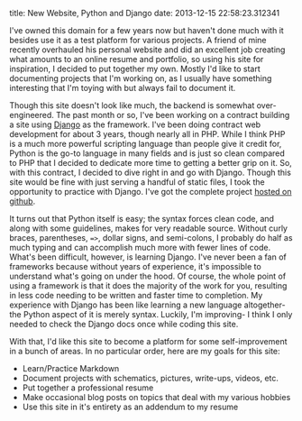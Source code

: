 title: New Website, Python and Django
date: 2013-12-15 22:58:23.312341

I've owned this domain for a few years now but haven't done much with it
besides use it as a test platform for various projects. A friend of mine
recently overhauled his personal website and did an excellent job creating what
amounts to an online resume and portfolio, so using his site for inspiration, I
decided to put together my own. Mostly I'd like to start documenting projects
that I'm working on, as I usually have something interesting that I'm toying
with but always fail to document it.

Though this site doesn't look like much, the backend is somewhat
over-engineered. The past month or so, I've been working on a contract building
a site using [Django](https://www.djangoproject.com/ "Django") as the
framework. I've been doing contract web development for about 3 years, though
nearly all in PHP. While I think PHP is a much more powerful scripting language
than people give it credit for, Python is the go-to language in many fields and
is just so clean compared to PHP that I decided to dedicate more time to
getting a better grip on it. So, with this contract, I decided to dive right in
and go with Django. Though this site would be fine with just serving a handful
of static files, I took the opportunity to practice with Django. I've got the
complete project [hosted on
github](https://www.github.com/bmbove/django-simple-homepage "Github -
bmbove").

It turns out that Python itself is easy; the syntax forces clean code, and
along with some guidelines, makes for very readable source. Without curly
braces, parentheses, `=>`, dollar signs, and semi-colons, I probably do half as
much typing and can accomplish much more with fewer lines of code. What's been
difficult, however, is learning Django. I've never been a fan of frameworks
because without years of experience, it's impossible to understand what's going
on under the hood. Of course, the whole point of using a framework is that it
does the majority of the work for you, resulting in less code needing to be
written and faster time to completion. My experience with Django has been like
learning a new language altogether- the Python aspect of it is merely syntax.
Luckily, I'm improving- I think I only needed to check the Django docs once
while coding this site.

With that, I'd like this site to become a platform for some self-improvement in
a bunch of areas. In no particular order, here are my goals for this site:

* Learn/Practice Markdown
* Document projects with schematics, pictures, write-ups, videos, etc.
* Put together a professional resume
* Make occasional blog posts on topics that deal with my various hobbies
* Use this site in it's entirety as an addendum to my resume
